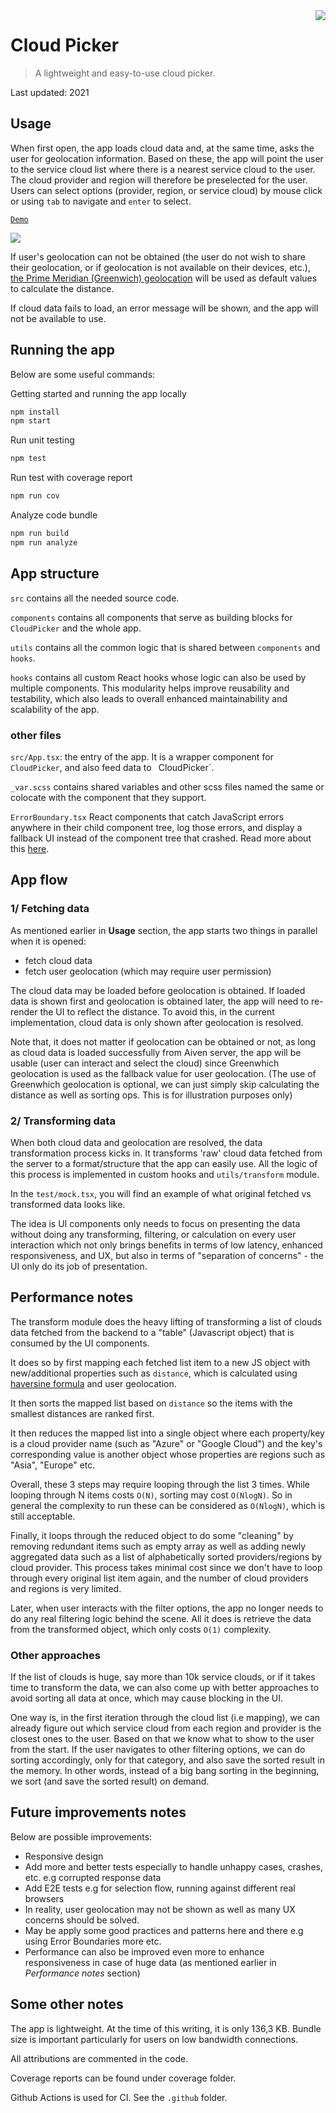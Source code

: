 <img src="docs/icon.jpeg" align="right" />

# Cloud Picker
>  A lightweight and easy-to-use cloud picker.

Last updated: 2021

## Usage

When first open, the app loads cloud data and, at the same time, asks the user for geolocation information. Based on these, the app will point the user to the service cloud list where there is a nearest service cloud to the user. The cloud provider and region will therefore be preselected for the user. Users can select options (provider, region, or service cloud) by mouse click or using `tab` to navigate and `enter` to select.

[`Demo`](https://vinhnghi223.github.io/cloud-picker/)

<img src="docs/screenshot.png" />

If user's geolocation can not be obtained (the user do not wish to share their geolocation, or if geolocation is not available on their devices, etc.), [the Prime Meridian (Greenwich) geolocation](https://en.wikipedia.org/wiki/Prime_meridian_(Greenwich)) will be used as default values to calculate the distance.

If cloud data fails to load, an error message will be shown, and the app will not be available to use.

## Running the app

Below are some useful commands:

Getting started and running the app locally
```bash
npm install
npm start
```
Run unit testing

```bash
npm test
```

Run test with coverage report
```bash
npm run cov
```

Analyze code bundle
```bash
npm run build
npm run analyze
```

## App structure

`src`
contains all the needed source code.  

`components`
contains all components that serve as building blocks for `CloudPicker` and the whole app.

`utils`
contains all the common logic that is shared between `components` and `hooks`. 

`hooks`
contains all custom React hooks whose logic can also be used by multiple components. This modularity helps improve reusability and testability, which also leads to overall enhanced maintainability and scalability of the app.

### other files

`src/App.tsx`: the entry of the app. It is a wrapper component for `CloudPicker`, and also feed data to `
`CloudPicker`.

`_var.scss`
contains shared variables and other scss files named the same or colocate with the component that they support.

`ErrorBoundary.tsx`
React components that catch JavaScript errors anywhere in their child component tree, log those errors, and display a fallback UI instead of the component tree that crashed. Read more about this [here](https://reactjs.org/docs/error-boundaries.html).
## App flow

### 1/ Fetching data
As mentioned earlier in **Usage** section, the app starts two things in parallel when it is opened: 
- fetch cloud data 
- fetch user geolocation (which may require user permission) 

The cloud data may be loaded before geolocation is obtained. If loaded data is shown first and geolocation is obtained later, the app will need to re-render the UI to reflect the distance.
To avoid this, in the current implementation, cloud data is only shown after geolocation is resolved. 

Note that, it does not matter if geolocation can be obtained or not, as long as cloud data is loaded successfully from Aiven server, the app will be usable (user can interact and select the cloud) since Greenwhich geolocation is used as the fallback value for user geolocation. (The use of Greenwhich geolocation is optional, we can just simply skip calculating the distance as well as sorting ops. This is for illustration purposes only)

### 2/ Transforming data
When both cloud data and geolocation are resolved, the data transformation process kicks in. It transforms 'raw' cloud data fetched from the server to a format/structure that the app can easily use. All the logic of this process is implemented in custom hooks and `utils/transform` module.

In the `test/mock.tsx`, you will find an example of what original fetched vs transformed data looks like.

The idea is UI components only needs to focus on presenting the data without doing any transforming, filtering, or calculation on every user interaction which not only brings benefits in terms of low latency, enhanced responsiveness, and UX, but also in terms of "separation of concerns"  - the UI only do its job of presentation.

## Performance notes

The transform module does the heavy lifting of transforming a list of clouds data fetched from the backend to a "table" (Javascript object) that is consumed by the UI components. 

It does so by first mapping each fetched list item to a new JS object with new/additional properties such as `distance`, which is calculated using [haversine formula](https://en.wikipedia.org/wiki/Haversine_formula) and user geolocation. 

It then sorts the mapped list based on `distance` so the items with the smallest distances are ranked first.

It then reduces the mapped list into a single object where each property/key is a cloud provider name (such as "Azure" or "Google Cloud") and the key's corresponding value is another object whose properties are regions such as "Asia", "Europe" etc.

Overall, these 3 steps may require looping through the list 3 times. While looping through N items costs `O(N)`, sorting may cost `O(NlogN)`. So in general the complexity to run these can be considered as `O(NlogN)`, which is still acceptable.

Finally, it loops through the reduced object to do some "cleaning" by removing redundant items such as empty array as well as adding newly aggregated data such as a list of alphabetically sorted providers/regions by cloud provider. This process takes minimal cost since we don't have to loop through every original list item again, and the number of cloud providers and regions is very limited.

Later, when user interacts with the filter options, the app no longer needs to do any real filtering logic behind the scene. All it does is retrieve the data from the transformed object, which only costs `O(1)` complexity.

### Other approaches

If the list of clouds is huge, say more than 10k service clouds, or if it takes time to transform the data, we can also come up with better approaches to avoid sorting all data at once, which may cause blocking in the UI.

One way is, in the first iteration through the cloud list (i.e mapping), we can already figure out which service cloud from each region and provider is the closest ones to the user. Based on that we know what to show to the user from the start. If the user navigates to other filtering options, we can do sorting accordingly, only for that category, and also save the sorted result in the memory. In other words, instead of a big bang sorting in the beginning, we sort (and save the sorted result) on demand.

## Future improvements notes

Below are possible improvements:
- Responsive design
- Add more and better tests especially to handle unhappy cases, crashes, etc. e.g corrupted response data
- Add E2E tests e.g for selection flow, running against different real browsers
- In reality, user geolocation may not be shown as well as many UX concerns should be solved.
- May be apply some good practices and patterns here and there e.g using Error Boundaries more etc.
- Performance can also be improved even more to enhance responsiveness in case of huge data (as mentioned earlier in *Performance notes* section)

## Some other notes

The app is lightweight. At the time of this writing, it is only 136,3 KB.
Bundle size is important particularly for users on low bandwidth connections.

All attributions are commented in the code.

Coverage reports can be found under coverage folder.

Github Actions is used for CI. See the `.github` folder.

